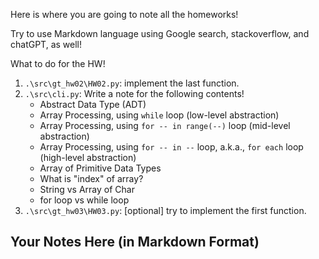 <!-- 
 @requires
 1. VSCode extension: Markdown Preview Enhanced
 2. Shortcut: 'Ctrl' + 'Shift' + 'V'
 3. Split: Drag to right (->)

 @requires
 1. VSCode extension: Markdown All in One
 2. `File` > `Preferences` > `Keyboard Shortcuts`
 3. toggle code span > `Ctrl + '`
 4. toggle code block > `Ctrl + Shift + '`

 @usage
 1. End of Proof (Q.E.D.): <div style="text-align: right;">&#11035;</div>
 2. End of Each Section: 

     <br /><br /><br />

     ---



     <p align="right">(<a href="#readme-top">back to top</a>)</p>

 3. ![image_title_](images/imagefile.png)
 4. [url_title](URL)
 -->
<!-- Anchor Tag (Object) for "back to top" -->
<a id="readme-top"></a> 

Here is where you are going to note all the homeworks!

Try to use Markdown language using Google search, stackoverflow, and chatGPT, as well!

What to do for the HW!
1. `.\src\gt_hw02\HW02.py`: implement the last function.
2. `.\src\cli.py`: Write a note for the following contents!
   - Abstract Data Type (ADT)
   - Array Processing, using `while` loop (low-level abstraction)
   - Array Processing, using `for -- in range(--)` loop (mid-level abstraction)
   - Array Processing, using `for -- in --` loop, a.k.a., `for each` loop (high-level abstraction)
   - Array of Primitive Data Types
   - What is "index" of array?
   - String vs Array of Char
   - for loop vs while loop
3. `.\src\gt_hw03\HW03.py`: [optional] try to implement the first function. 

## Your Notes Here (in Markdown Format)